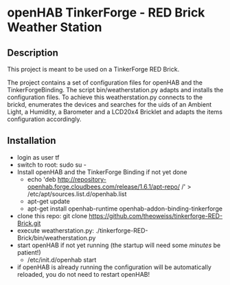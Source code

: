 # openHAB TinkerForge - RED Brick Weather Station

## Description
This project is meant to be used on a TinkerForge RED Brick.

The project contains a set of configuration files for openHAB and the TinkerForgeBinding.
The script bin/weatherstation.py adapts and installs the configuration files.
To achieve this weatherstation.py connects to the brickd, enumerates the devices and searches for
the uids of an Ambient Light, a Humidity, a Barometer and a LCD20x4 Bricklet and adapts the 
items configuration accordingly.

## Installation
* login as user tf
* switch to root: sudo su -
* Install openHAB and the TinkerForge Binding if not yet done
    * echo 'deb http://repository-openhab.forge.cloudbees.com/release/1.6.1/apt-repo/ /' > /etc/apt/sources.list.d/openhab.list
    * apt-get update
    * apt-get install openhab-runtime openhab-addon-binding-tinkerforge
* clone this repo: git clone https://github.com/theoweiss/tinkerforge-RED-Brick.git
* execute weatherstation.py: ./tinkerforge-RED-Brick/bin/weatherstation.py
* start openHAB if not yet running (the startup will need some *minutes* be patient!)
    * /etc/init.d/openhab start
* if openHAB is already running the configuration will be automatically reloaded, you do not need to restart openHAB!

    
